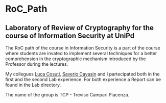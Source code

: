 # RoC_Path
## Laboratory of Review of Cryptography for the course of Information Security at UniPd

The RoC path of the course in Information Security is a part of the course where students are invated to implement several techniques for a better comprehension in the cryptographic mechanism introduced by the Professor during the lectures.

My collegues [Luca Cosuti](https://github.com/lucaatme), [Saverio Cavasin](https://github.com/SvrCvs) and I partecipated both in the first and the second Lab experience. For both experience a Report can be found in the Lab directory.

The name of the group is TCP - Treviso Campari Piacenza.
